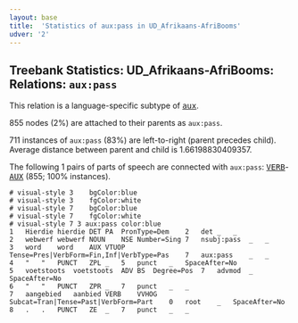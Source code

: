 ```yaml
---
layout: base
title:  'Statistics of aux:pass in UD_Afrikaans-AfriBooms'
udver: '2'
---
```


## Treebank Statistics: UD_Afrikaans-AfriBooms: Relations: `aux:pass`

This relation is a language-specific subtype of <tt><a href="af_afribooms-dep-aux.html">aux</a></tt>.

855 nodes (2%) are attached to their parents as `aux:pass`.

711 instances of `aux:pass` (83%) are left-to-right (parent precedes child).
Average distance between parent and child is 1.66198830409357.

The following 1 pairs of parts of speech are connected with `aux:pass`: <tt><a href="af_afribooms-pos-VERB.html">VERB</a></tt>-<tt><a href="af_afribooms-pos-AUX.html">AUX</a></tt> (855; 100% instances).


~~~ conllu
# visual-style 3	bgColor:blue
# visual-style 3	fgColor:white
# visual-style 7	bgColor:blue
# visual-style 7	fgColor:white
# visual-style 7 3 aux:pass	color:blue
1	Hierdie	hierdie	DET	PA	PronType=Dem	2	det	_	_
2	webwerf	webwerf	NOUN	NSE	Number=Sing	7	nsubj:pass	_	_
3	word	word	AUX	VTUOP	Tense=Pres|VerbForm=Fin,Inf|VerbType=Pas	7	aux:pass	_	_
4	"	"	PUNCT	ZPL	_	5	punct	_	SpaceAfter=No
5	voetstoots	voetstoots	ADV	BS	Degree=Pos	7	advmod	_	SpaceAfter=No
6	"	"	PUNCT	ZPR	_	7	punct	_	_
7	aangebied	aanbied	VERB	VVHOG	Subcat=Tran|Tense=Past|VerbForm=Part	0	root	_	SpaceAfter=No
8	.	.	PUNCT	ZE	_	7	punct	_	_

~~~


